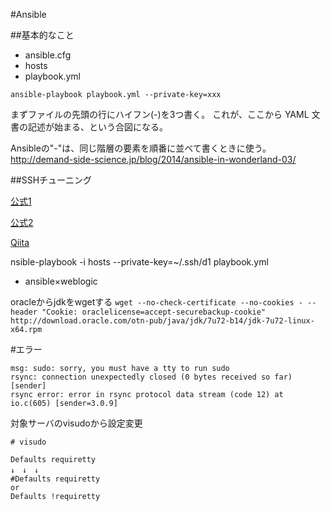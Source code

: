 #Ansible


##基本的なこと

* ansible.cfg
* hosts
* playbook.yml

`ansible-playbook playbook.yml --private-key=xxx`


まずファイルの先頭の行にハイフン(-)を3つ書く。
これが、ここから YAML 文書の記述が始まる、という合図になる。

Ansibleの"-"は、同じ階層の要素を順番に並べて書くときに使う。
http://demand-side-science.jp/blog/2014/ansible-in-wonderland-03/


##SSHチューニング

[公式1](http://www.ansible.com/blog/ansible-performance-tuning)

[公式2](http://docs.ansible.com/ansible/intro_configuration.html#ssh-args)

[Qiita](http://qiita.com/kiida/items/3594a25b4e2e8695e2cb)


nsible-playbook -i hosts --private-key=~/.ssh/d1  playbook.yml



* ansible×weblogic

oracleからjdkをwgetする
```wget --no-check-certificate --no-cookies - --header "Cookie: oraclelicense=accept-securebackup-cookie" http://download.oracle.com/otn-pub/java/jdk/7u72-b14/jdk-7u72-linux-x64.rpm```


#エラー

```
msg: sudo: sorry, you must have a tty to run sudo
rsync: connection unexpectedly closed (0 bytes received so far) [sender]
rsync error: error in rsync protocol data stream (code 12) at io.c(605) [sender=3.0.9]
```

対象サーバのvisudoから設定変更

```
# visudo

Defaults requiretty
↓　↓　↓
#Defaults requiretty
or
Defaults !requiretty
```
